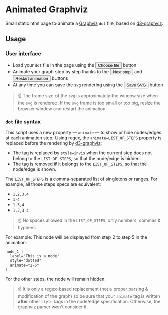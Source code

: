 # Animated Graphviz

Small static html page to animate a [Graphviz](https://graphviz.org/) `dot` file, based on [d3-graphviz](https://github.com/magjac/d3-graphviz).


## Usage

### User interface

- Load your `dot` file in the page using the <button name="button">Choose file</button> button
- Animate your graph step by step thanks to the <button name="button">Next step</button> and <button name="button">Restart animation</button> buttons
- At any time you can save the `svg` rendering using the <button name="button">Save SVG</button> button


> ☝️ The frame size of the `svg` is approximately the window size when the `svg` is rendered. If the `svg` frame is too small or too big, resize the browser window and restart the animation.

### `dot` file syntax

This script uses a new property — `animate` — to show or hide nodes/edges at each animation step. Using regex, the `animate=LIST_OF_STEPS` property is replaced before the rendering by [d3-graphviz](https://github.com/magjac/d3-graphviz):
- The tag is replaced by `style=invis` when the current step does not belong to the `LIST_OF_STEPS`, so that the node/edge is hidden.
- The tag is removed if it belongs to the `LIST_OF_STEPS`, so that the node/edge is shown.

The `LIST_OF_STEPS` is a comma-separated list of singletons or ranges. For example, all those steps specs are equivalent:
- `1,2,3,4`
- `1-4`
- `1-3,4`
- `1,2,3-4`

> ☝️ No spaces allowed in the `LIST_OF_STEPS`: only numbers, commas & hyphens.

For example: This node will be displayed from step 2 to step 5 in the animation:
```graphviz
node_1 [
  label="This is a node"
  style="dotted"
  animate="2-5"
]
```
For the other steps, the node will remain hidden.

> ☝️ It is only a regex-based replacement (not a proper parsing & modification of the graph) so be sure that your `animate` tag is written **after** other `style` tags in the node/edge specification. Otherwise, the graphviz parser won't consider it.
